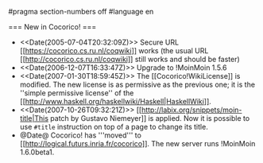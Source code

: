 #pragma section-numbers off
#language en

=== New in Cocorico! ===
 
 * <<Date(2005-07-04T20:32:09Z)>>  Secure URL [[https://cocorico.cs.ru.nl/coqwiki]] works (the usual URL [[http://cocorico.cs.ru.nl/coqwiki]] still works and should be faster)
 * <<Date(2006-12-07T16:33:47Z)>> Upgrade to !MoinMoin 1.5.6
 * <<Date(2007-01-30T18:59:45Z)>>  The [[Cocorico!WikiLicense]] is modified. The new license is as permissive as the previous one; it is the ''simple permissive license'' of the [[http://www.haskell.org/haskellwiki/Haskell|HaskellWiki]].
 * <<Date(2007-10-26T09:32:21Z)>> [[http://labix.org/snippets/moin-title|This patch by Gustavo Niemeyer]] is applied. Now it is possible to use `#title` instruction on top of a page to change its title. 
 * @Date@ Cocorico! has '''moved''' to  [[http://logical.futurs.inria.fr/cocorico]].  The new server runs !MoinMoin 1.6.0beta1.
